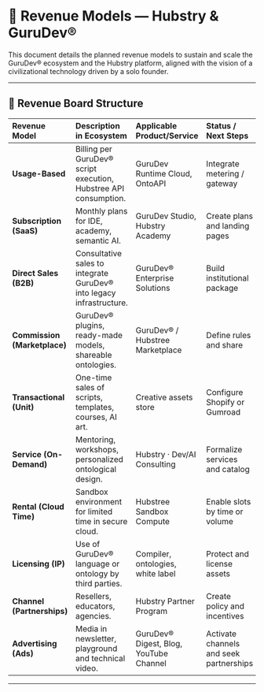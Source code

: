 # 💸 Revenue Models — Hubstry & GuruDev®

This document details the planned revenue models to sustain and scale the GuruDev® ecosystem and the Hubstry platform, aligned with the vision of a civilizational technology driven by a solo founder.

---

## 🧠 Revenue Board Structure

| Revenue Model          | Description in Ecosystem                                       | Applicable Product/Service               | Status / Next Steps                                                                                                 |
| :--------------------- | :------------------------------------------------------------- | :-------------------------------------- | :----------------------------------------------------------------------------------------------------------------------- |
| **Usage-Based**        | Billing per GuruDev® script execution, Hubstree API consumption. | GuruDev Runtime Cloud, OntoAPI          | Integrate metering / gateway                                                                                    |
| **Subscription (SaaS)** | Monthly plans for IDE, academy, semantic AI.                   | GuruDev Studio, Hubstry Academy         | Create plans and landing pages                                                                                   |
| **Direct Sales (B2B)** | Consultative sales to integrate GuruDev® into legacy infrastructure. | GuruDev® Enterprise Solutions           | Build institutional package                                                                                   |
| **Commission (Marketplace)** | GuruDev® plugins, ready-made models, shareable ontologies. | GuruDev® / Hubstree Marketplace         | Define rules and share                                                                                         |
| **Transactional (Unit)** | One-time sales of scripts, templates, courses, AI art.         | Creative assets store                | Configure Shopify or Gumroad                                                                                  |
| **Service (On-Demand)** | Mentoring, workshops, personalized ontological design.          | Hubstry · Dev/AI Consulting            | Formalize services and catalog                                                                                 |
| **Rental (Cloud Time)** | Sandbox environment for limited time in secure cloud.           | Hubstree Sandbox Compute                | Enable slots by time or volume                                                                            |
| **Licensing (IP)**     | Use of GuruDev® language or ontology by third parties.          | Compiler, ontologies, white label     | Protect and license assets                                                                                    |
| **Channel (Partnerships)** | Resellers, educators, agencies.                            | Hubstry Partner Program                | Create policy and incentives                                                                                    |
| **Advertising (Ads)**  | Media in newsletter, playground and technical video.               | GuruDev® Digest, Blog, YouTube Channel    | Activate channels and seek partnerships                                                                               |

---
